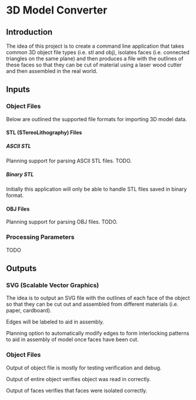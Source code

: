 3D Model Converter
==================

Introduction
------------

The idea of this project is to create a command line application that takes
 common 3D object file types (i.e. stl and obj), isolates faces (i.e.
 connected triangles on the same plane) and then produces a file with the
 outlines of these faces so that they can be cut of material using a laser
 wood cutter and then assembled in the real world. 

Inputs
------

### Object Files

Below are outlined the supported file formats for importing 3D model data.

#### STL (STereoLithography) Files

##### ASCII STL

Planning support for parsing ASCII STL files. TODO.

##### Binary STL

Initially this application will only be able to handle STL files saved in
 binary format.

#### OBJ Files

Planning support for parsing OBJ files. TODO.

### Processing Parameters

TODO

Outputs
-------

### SVG (Scalable Vector Graphics)

The idea is to output an SVG file with the outlines of each face of the object
 so that they can be cut out and assembled from different materials (i.e. paper,
 cardboard). 

Edges will be labeled to aid in assembly. 

Planning option to automatically modify edges to form interlocking patterns
 to aid in assembly of model once faces have been cut. 

### Object Files

Output of object file is mostly for testing verification and debug. 

Output of entire object verifies object was read in correctly. 

Output of faces verifies that faces were isolated correctly.

